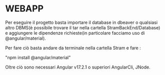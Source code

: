# WEBAPP
Per eseguire il progetto basta importare il database in dbeaver o qualsiasi altro DBMS(è possibile trovare il tar nella cartella StramBackEnd/Database)
e aggiungere le dipendenze richieste(in particolare facciamo uso di @angular/material).

Per fare ciò basta andare da terminale nella cartella Stram e fare :

 "npm install @angular/material"

Oltre ciò sono necessari Angular v17.2.1 o superiori AngularCli, JNode.
